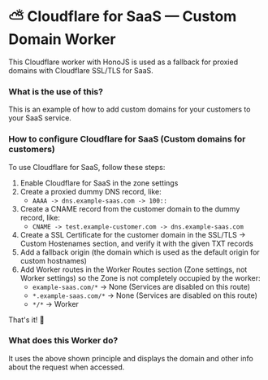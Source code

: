 # ⛅️ Cloudflare for SaaS — Custom Domain Worker
This Cloudflare worker with HonoJS is used as a fallback for proxied domains with Cloudflare SSL/TLS for SaaS.

### What is the use of this?
This is an example of how to add custom domains for your customers to your SaaS service.

### How to configure Cloudflare for SaaS (Custom domains for customers)
To use Cloudflare for SaaS, follow these steps:

1. Enable Cloudflare for SaaS in the zone settings
2. Create a proxied dummy DNS record, like:
    - `AAAA -> dns.example-saas.com -> 100::`
3. Create a CNAME record from the customer domain to the dummy record, like:
    - `CNAME -> test.example-customer.com -> dns.example-saas.com`
4. Create a SSL Certificate for the customer domain in the SSL/TLS -> Custom Hostenames section, and verify it with the given TXT records
5. Add a fallback origin (the domain which is used as the default origin for custom hostnames)
6. Add Worker routes in the Worker Routes section (Zone settings, not Worker settings) so the Zone is not completely occupied by the worker:
    - `example-saas.com/*`	-> None (Services are disabled on this route)	
    - `*.example-saas.com/*`	-> None (Services are disabled on this route)
    - `*/*`	                -> Worker

That's it! 🎉

### What does this Worker do?
It uses the above shown principle and displays the domain and other info about the request when accessed.
